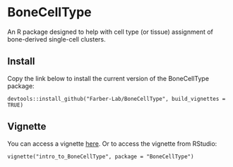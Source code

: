 # BoneCellType
An R package designed to help with cell type (or tissue) assignment of bone-derived single-cell clusters.

## Install
Copy the link below to install the current version of the BoneCellType package:

`devtools::install_github("Farber-Lab/BoneCellType", build_vignettes = TRUE)`

## Vignette
You can access a vignette [here](http://htmlpreview.github.io/?https://github.com/Farber-Lab/BoneCellType/blob/main/vignettes/intro_to_BoneCellType.html). Or to access the vignette from RStudio:

`vignette("intro_to_BoneCellType", package = "BoneCellType")`

